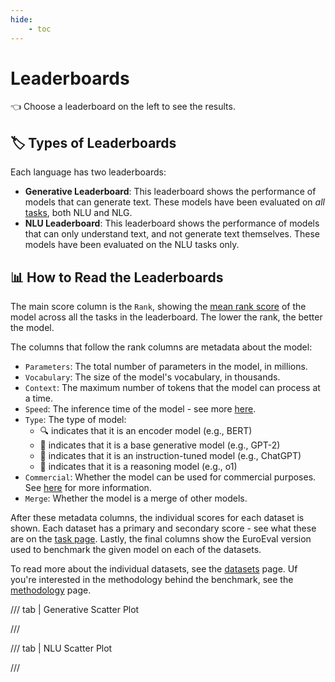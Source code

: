 ```yaml
---
hide:
    - toc
---
```

# Leaderboards

👈 Choose a leaderboard on the left to see the results.


## 🏷️ Types of Leaderboards

Each language has two leaderboards:

- **Generative Leaderboard**: This leaderboard shows the performance of models that can
  generate text. These models have been evaluated on _all_ [tasks](/tasks), both NLU and
  NLG.
- **NLU Leaderboard**: This leaderboard shows the performance of models that can only
  understand text, and not generate text themselves. These models have been evaluated on
  the NLU tasks only.


## 📊 How to Read the Leaderboards

The main score column is the `Rank`, showing the [mean rank score](/methodology) of the
model across all the tasks in the leaderboard. The lower the rank, the better the model.

The columns that follow the rank columns are metadata about the model:

- `Parameters`: The total number of parameters in the model, in millions.
- `Vocabulary`: The size of the model's vocabulary, in thousands.
- `Context`: The maximum number of tokens that the model can process at a time.
- `Speed`: The inference time of the model - see more [here](/tasks/speed).
- `Type`: The type of model:
    - 🔍 indicates that it is an encoder model (e.g., BERT)
    - 🧠 indicates that it is a base generative model (e.g., GPT-2)
    - 📝 indicates that it is an instruction-tuned model (e.g., ChatGPT)
    - 🤔 indicates that it is a reasoning model (e.g., o1)
- `Commercial`: Whether the model can be used for commercial purposes. See [here](/faq)
  for more information.
- `Merge`: Whether the model is a merge of other models.

After these metadata columns, the individual scores for each dataset is shown. Each
dataset has a primary and secondary score - see what these are on the [task
page](/tasks). Lastly, the final columns show the EuroEval version used to benchmark
the given model on each of the datasets.

To read more about the individual datasets, see the [datasets](/datasets) page. Uf
you're interested in the methodology behind the benchmark, see the
[methodology](/methodology) page.

/// tab | Generative Scatter Plot

///

/// tab | NLU Scatter Plot

///
